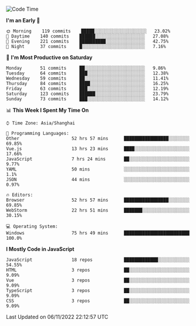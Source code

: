 <!--START_SECTION:waka-->
![Code Time](http://img.shields.io/badge/Code%20Time-1%2C453%20hrs%203%20mins-blue)

**I'm an Early 🐤** 

```text
🌞 Morning    119 commits    █████░░░░░░░░░░░░░░░░░░░░   23.02% 
🌆 Daytime    140 commits    ██████░░░░░░░░░░░░░░░░░░░   27.08% 
🌃 Evening    221 commits    ██████████░░░░░░░░░░░░░░░   42.75% 
🌙 Night      37 commits     █░░░░░░░░░░░░░░░░░░░░░░░░   7.16%

```
📅 **I'm Most Productive on Saturday** 

```text
Monday       51 commits     ██░░░░░░░░░░░░░░░░░░░░░░░   9.86% 
Tuesday      64 commits     ███░░░░░░░░░░░░░░░░░░░░░░   12.38% 
Wednesday    59 commits     ██░░░░░░░░░░░░░░░░░░░░░░░   11.41% 
Thursday     84 commits     ████░░░░░░░░░░░░░░░░░░░░░   16.25% 
Friday       63 commits     ███░░░░░░░░░░░░░░░░░░░░░░   12.19% 
Saturday     123 commits    ██████░░░░░░░░░░░░░░░░░░░   23.79% 
Sunday       73 commits     ███░░░░░░░░░░░░░░░░░░░░░░   14.12%

```


📊 **This Week I Spent My Time On** 

```text
⌚︎ Time Zone: Asia/Shanghai

💬 Programming Languages: 
Other                    52 hrs 57 mins      █████████████████░░░░░░░░   69.85% 
Vue.js                   13 hrs 23 mins      ████░░░░░░░░░░░░░░░░░░░░░   17.66% 
JavaScript               7 hrs 24 mins       ██░░░░░░░░░░░░░░░░░░░░░░░   9.77% 
YAML                     50 mins             ░░░░░░░░░░░░░░░░░░░░░░░░░   1.1% 
JSON                     44 mins             ░░░░░░░░░░░░░░░░░░░░░░░░░   0.97%

🔥 Editors: 
Browser                  52 hrs 57 mins      █████████████████░░░░░░░░   69.85% 
WebStorm                 22 hrs 51 mins      ███████░░░░░░░░░░░░░░░░░░   30.15%

💻 Operating System: 
Windows                  75 hrs 49 mins      █████████████████████████   100.0%

```

**I Mostly Code in JavaScript** 

```text
JavaScript               18 repos            █████████████░░░░░░░░░░░░   54.55% 
HTML                     3 repos             ██░░░░░░░░░░░░░░░░░░░░░░░   9.09% 
Vue                      3 repos             ██░░░░░░░░░░░░░░░░░░░░░░░   9.09% 
TypeScript               3 repos             ██░░░░░░░░░░░░░░░░░░░░░░░   9.09% 
CSS                      3 repos             ██░░░░░░░░░░░░░░░░░░░░░░░   9.09%

```



 Last Updated on 06/11/2022 22:12:57 UTC
<!--END_SECTION:waka-->

<!--
**likaiqiang/likaiqiang** is a ✨ _special_ ✨ repository because its `README.md` (this file) appears on your GitHub profile.

Here are some ideas to get you started:

- 🔭 I’m currently working on ...
- 🌱 I’m currently learning ...
- 👯 I’m looking to collaborate on ...
- 🤔 I’m looking for help with ...
- 💬 Ask me about ...
- 📫 How to reach me: ...
- 😄 Pronouns: ...
- ⚡ Fun fact: ...
-->
